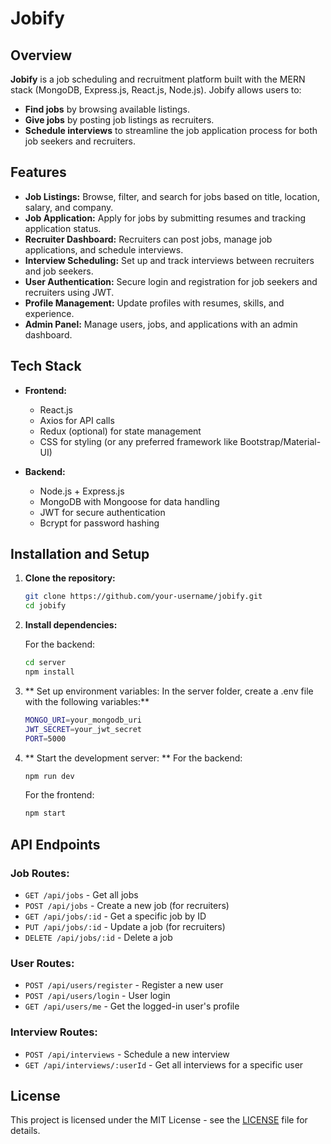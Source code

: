 # Jobify

## Overview
**Jobify** is a job scheduling and recruitment platform built with the MERN stack (MongoDB, Express.js, React.js, Node.js). Jobify allows users to:
- **Find jobs** by browsing available listings.
- **Give jobs** by posting job listings as recruiters.
- **Schedule interviews** to streamline the job application process for both job seekers and recruiters.

## Features
- **Job Listings:** Browse, filter, and search for jobs based on title, location, salary, and company.
- **Job Application:** Apply for jobs by submitting resumes and tracking application status.
- **Recruiter Dashboard:** Recruiters can post jobs, manage job applications, and schedule interviews.
- **Interview Scheduling:** Set up and track interviews between recruiters and job seekers.
- **User Authentication:** Secure login and registration for job seekers and recruiters using JWT.
- **Profile Management:** Update profiles with resumes, skills, and experience.
- **Admin Panel:** Manage users, jobs, and applications with an admin dashboard.

## Tech Stack
- **Frontend:**
  - React.js
  - Axios for API calls
  - Redux (optional) for state management
  - CSS for styling (or any preferred framework like Bootstrap/Material-UI)
  
- **Backend:**
  - Node.js + Express.js
  - MongoDB with Mongoose for data handling
  - JWT for secure authentication
  - Bcrypt for password hashing

## Installation and Setup

1. **Clone the repository:**
   ```bash
   git clone https://github.com/your-username/jobify.git
   cd jobify
2. **Install dependencies:**

   For the backend:
   ```bash
   cd server
   npm install
3. ** Set up environment variables: In the server folder, create a .env file with the following variables:**
   ```bash
   MONGO_URI=your_mongodb_uri
   JWT_SECRET=your_jwt_secret
   PORT=5000
4. ** Start the development server: **
   For the backend:
   ```bash
   npm run dev
   ```
   For the frontend:
   ```bash
   npm start

## API Endpoints

### Job Routes:
- `GET /api/jobs` - Get all jobs
- `POST /api/jobs` - Create a new job (for recruiters)
- `GET /api/jobs/:id` - Get a specific job by ID
- `PUT /api/jobs/:id` - Update a job (for recruiters)
- `DELETE /api/jobs/:id` - Delete a job

### User Routes:
- `POST /api/users/register` - Register a new user
- `POST /api/users/login` - User login
- `GET /api/users/me` - Get the logged-in user's profile

### Interview Routes:
- `POST /api/interviews` - Schedule a new interview
- `GET /api/interviews/:userId` - Get all interviews for a specific user

## License

This project is licensed under the MIT License - see the [LICENSE](MIT) file for details.
